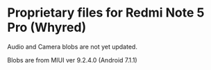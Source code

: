# Proprietary files for Redmi Note 5 Pro (Whyred)

Audio and Camera blobs are not yet updated.

Blobs are from MIUI ver 9.2.4.0 (Android 7.1.1)

